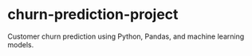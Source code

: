# churn-prediction-project
Customer churn prediction using Python, Pandas, and machine learning models.
